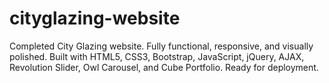 # cityglazing-website
 Completed City Glazing website. Fully functional, responsive, and visually polished. Built with HTML5, CSS3, Bootstrap, JavaScript, jQuery, AJAX, Revolution Slider, Owl Carousel, and Cube Portfolio. Ready for deployment.
